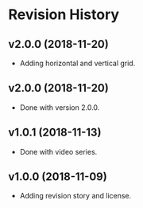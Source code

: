 Revision History
=======================



v2.0.0 (2018-11-20)
------------------------

* Adding horizontal and vertical grid.



v2.0.0 (2018-11-20)
------------------------

* Done with version 2.0.0.



v1.0.1 (2018-11-13)
------------------------

* Done with video series.



v1.0.0 (2018-11-09)
------------------------

* Adding revision story and license.
